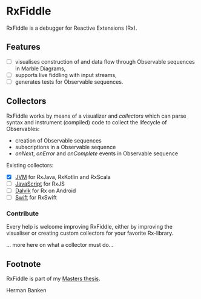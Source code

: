 # RxFiddle

RxFiddle is a debugger for Reactive Extensions (Rx). 

## Features
- [ ] visualises construction of and data flow through Observable sequences in Marble Diagrams,
- [ ] supports live fiddling with input streams,
- [ ] generates tests for Observable sequences.

## Collectors
RxFiddle works by means of a visualizer and *collectors* which can parse
syntax and instrument (compiled) code to collect the lifecycle of Observables:

- creation of Observable sequences
- subscriptions in a Observable sequence
- *onNext*, *onError* and *onComplete* events in Observable sequence

Existing collectors:

- [x] [JVM](rxfiddle-jvm-collector) for RxJava, RxKotlin and RxScala
- [ ] [JavaScript](rxfiddle-js-collector) for RxJS
- [ ] [Dalvik](rxfiddle-android-collector) for Rx on Android
- [ ] [Swift](rxfiddle-swift-collector) for RxSwift

### Contribute
Every help is welcome improving RxFiddle, either by improving the visualiser or
creating custom collectors for your favorite Rx-library. 

... more here on what a collector must do...

## Footnote
RxFiddle is part of my [Masters thesis](doc).

Herman Banken